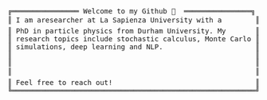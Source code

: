 <pre>
╔════════════════ Welcome to my Github 👋  ════════════════╗ 😄               
║ I am aresearcher at La Sapienza University with a        ║ ┣━━ 🌎 Repositories                         
║ PhD in particle physics from Durham University. My       ║ ┃   ┣━━ Heston Model                    
║ research topics include stochastic calculus, Monte Carlo ║ ┃   ┣━━ Black-Scholes and Greeks                       
║ simulations, deep learning and NLP.                      ║ ┃   ┣━━ Deep Hedging                       
║                                                          ║ ┃   ┣━━                         
║                                                          ║ ┃   ┗━━                             
║                                                          ║ ┗━━ 📚 Particle Physics Articles           
║ Feel free to reach out!                                  ║     ┣━━ Electric Dipole Moments & New Forces
╚══════════════════════════════════════════════════════════╝     ┣━━   
                                                                 ┣━━ 
                                                                 ┗━━  
</pre>
